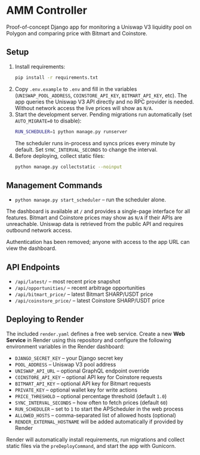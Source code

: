 # AMM Controller

Proof-of-concept Django app for monitoring a Uniswap V3 liquidity pool on Polygon and comparing price with Bitmart and Coinstore.

## Setup

1. Install requirements:
   ```bash
   pip install -r requirements.txt
   ```
2. Copy `.env.example` to `.env` and fill in the variables (`UNISWAP_POOL_ADDRESS`,
   `COINSTORE_API_KEY`, `BITMART_API_KEY`, etc). The app queries the Uniswap V3
   API directly and no RPC provider is needed. Without network access the live
   prices will show as `N/A`.
3. Start the development server. Pending migrations run automatically (set
   `AUTO_MIGRATE=0` to disable):
   ```bash
   RUN_SCHEDULER=1 python manage.py runserver
   ```
   The scheduler runs in-process and syncs prices every minute by default.
   Set `SYNC_INTERVAL_SECONDS` to change the interval.
4. Before deploying, collect static files:
   ```bash
   python manage.py collectstatic --noinput
   ```

## Management Commands

- `python manage.py start_scheduler` – run the scheduler alone.

The dashboard is available at `/` and provides a single-page interface for all
features. Bitmart and Coinstore prices may show as `N/A` if their APIs are
unreachable. Uniswap data is retrieved from the public API and requires
outbound network access.

Authentication has been removed; anyone with access to the app URL can view the
dashboard.

## API Endpoints

- `/api/latest/` – most recent price snapshot
- `/api/opportunities/` – recent arbitrage opportunities
- `/api/bitmart_price/` – latest Bitmart SHARP/USDT price
- `/api/coinstore_price/` – latest Coinstore SHARP/USDT price

## Deploying to Render

The included `render.yaml` defines a free web service. Create a new **Web Service**
in Render using this repository and configure the following environment
variables in the Render dashboard:

- `DJANGO_SECRET_KEY` – your Django secret key
- `POOL_ADDRESS` – Uniswap V3 pool address
- `UNISWAP_API_URL` – optional GraphQL endpoint override
- `COINSTORE_API_KEY` – optional API key for Coinstore requests
- `BITMART_API_KEY` – optional API key for Bitmart requests
- `PRIVATE_KEY` – optional wallet key for write actions
- `PRICE_THRESHOLD` – optional percentage threshold (default `1.0`)
- `SYNC_INTERVAL_SECONDS` – how often to fetch prices (default `60`)
- `RUN_SCHEDULER` – set to `1` to start the APScheduler in the web process
- `ALLOWED_HOSTS` – comma-separated list of allowed hosts (optional)
- `RENDER_EXTERNAL_HOSTNAME` will be added automatically if provided by Render

Render will automatically install requirements, run migrations and collect
static files via the `preDeployCommand`, and start the app with Gunicorn.
